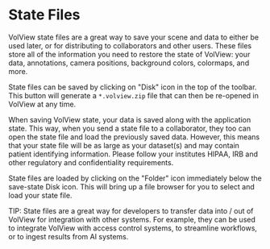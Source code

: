 # State Files

VolView state files are a great way to save your scene and data to either be used later, or for distributing to collaborators and other users. These files store all of the information you need to restore the state of VolView: your data, annotations, camera positions, background colors, colormaps, and more.

State files can be saved by clicking on "Disk" icon in the top of the toolbar. This button will generate a `*.volview.zip` file that can then be re-opened in VolView at any time.

When saving VolView state, your data is saved along with the application state. This way, when you send a state file to a collaborator, they too can open the state file and load the previously saved data. However, this means that your state file will be as large as your dataset(s) and may contain patient identifying information. Please follow your institutes HIPAA, IRB and other regulatory and confidentiality requirements.

State files are loaded by clicking on the "Folder" icon immediately below the save-state Disk icon. This will bring up a file browser for you to select and load your state file.

TIP: State files are a great way for developers to transfer data into / out of VolView for integration with other systems. For example, they can be used to integrate VolView with access control systems, to streamline workflows, or to ingest results from AI systems.
